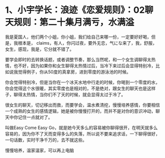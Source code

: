 # 1、小宇学长：浪迹《恋爱规则》：02聊天规则：第二十集月满亏，水满溢

我是夏国人，他们两个小姐，你小姐，我们给自己来哪一份，一定要好好喝，但是，我根本是， claims，有人，你闪过夜，要外无恋，气にな来了，我，舒服，女生，感现，我是，它分就不错了。

要学会即时的去转换话题，或者调整节奏，那么当然呢，和一个女生调聊得太热情，也不好，因为如果你和女生聊得太热情过后，当冷下来过后会显得特别冷，比如说我觉得例子，你从50度的真拿房，进到零度的游泳池的时候。

你会觉得特别冷，但是当你在一个冰天水地中行走的时候，你喝到一个零度的水，你会觉得这个水很暖，其实零度也是相对的，不是绝对，跟女生的聊天也是这样子，聊得太热情，当你们不了天的时候，就会显得太过于冷了。

很女生的聊天，切记移出而救，而要学会，温水煮清挖，慢慢培养感情，你要相信一个成熟的女生的感情逻辑，她是被你慢慢打开的，而并不是对你的意识冲动，聊天中你记住一点就对了。

叫做Easy Come Easy Go，就是她今天多么的容易被你聊得很开，在明天就多么容易的，因为你不了天而变得多么的失落，所以说不要来追求话，一下聊得很好，一句话数，实时干净千万的，去不就这些。

慢慢培养，温家温家，可以再上电脑